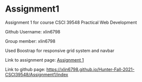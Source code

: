 # Assignment1
Assignment 1 for course CSCI 39548 Practical Web Development

Github Username: xlin6798

Group member: xlin6798

Used Boostrap for responsive grid system and navbar

Link to assignment page: [Assignment 1](https://docs.google.com/document/d/1Pf86Btnzj55v0ym_ugkQYRuqnk77RcjMK0vOW5STZaY/edit)

Link to github page: https://xlin6798.github.io/Hunter-Fall-2021-CSCI39548/Assignment1/index